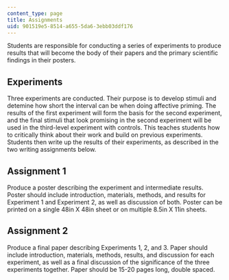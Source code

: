 ```yaml
---
content_type: page
title: Assignments
uid: 901519e5-8514-a655-5da6-3ebb03ddf176
---
```


Students are responsible for conducting a series of experiments to produce results that will become the body of their papers and the primary scientific findings in their posters.

Experiments
-----------

Three experiments are conducted. Their purpose is to develop stimuli and detemine how short the interval can be when doing affective priming. The results of the first experiment will form the basis for the second experiment, and the final stimuli that look promising in the second experiment will be used in the third-level experiment with controls. This teaches students how to critically think about their work and build on previous experiments. Students then write up the results of their experiments, as described in the two writing assignments below.

Assignment 1
------------

Produce a poster describing the experiment and intermediate results. Poster should include introduction, materials, methods, and results for Experiment 1 and Experiment 2, as well as discussion of both. Poster can be printed on a single 48in X 48in sheet or on multiple 8.5in X 11in sheets.

Assignment 2
------------

Produce a final paper describing Experiments 1, 2, and 3. Paper should include introduction, materials, methods, results, and discussion for each experiment, as well as a final discussion of the significance of the three experiments together. Paper should be 15-20 pages long, double spaced.